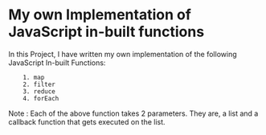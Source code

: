 # My own Implementation of JavaScript in-built functions

In this Project, I have written my own implementation of the following JavaScript In-built Functions:

        1. map
        2. filter
        3. reduce
        4. forEach


Note : Each of the above function takes 2 parameters. They are, a list and a callback function that gets executed on the list.